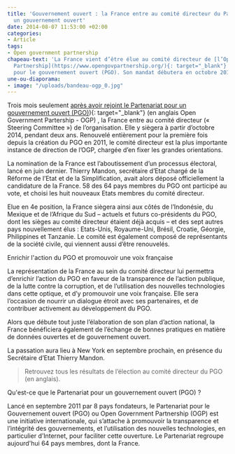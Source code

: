 ```yaml
---
title: 'Gouvernement ouvert : la France entre au comité directeur du Partenariat pour
  un gouvernement ouvert'
date: 2014-08-07 11:53:00 +02:00
categories:
- Article
tags:
- Open government partnership
chapeau-text: 'La France vient d’être élue au comité directeur de [l’Open Government
  Partnership](https://www.opengovpartnership.org/){: target="_blank"} (OGP), le Partenariat
  pour le gouvernement ouvert (PGO). Son mandat débutera en octobre 2014.'
une-ou-diaporama:
- image: "/uploads/bandeau-ogp_0.jpg"
---
```


Trois mois seulement [après avoir rejoint le Partenariat pour un gouvernement ouvert (PGO)](https://www.modernisation.gouv.fr/home/france-rejoint-open-governement-partnership-ogp)){: target="_blank"}  (en anglais Open Government Partership - OGP) , la France entre au comité directeur (« Steering Committee ») de l’organisation. Elle y siègera à partir d’octobre 2014, pendant deux ans. Renouvelé entièrement pour la première fois depuis la création du PGO en 2011, le comité directeur est la plus importante instance de direction de l’OGP, chargée d’en fixer les grandes orientations.

La nomination de la France est l’aboutissement d’un processus électoral, lancé en juin dernier. Thierry Mandon, secrétaire d’Etat chargé de la Réforme de l’Etat et de la Simplification, avait alors déposé officiellement la candidature de la France. 58 des 64 pays membres du PGO ont participé au vote, et choisi les huit nouveaux Etats membres du comité directeur.

Elue en 4e position, la France siègera ainsi aux côtés de l’Indonésie, du Mexique et de l’Afrique du Sud – actuels et futurs co-présidents du PGO, dont les sièges au comité directeur étaient déjà acquis – et des sept autres pays nouvellement élus : Etats-Unis, Royaume-Uni, Brésil, Croatie, Géorgie, Philippines et Tanzanie. Le comité est également composé de représentants de la société civile, qui viennent aussi d’être renouvelés.

Enrichir l'action du PGO et promouvoir une voix française

La représentation de la France au sein du comité directeur lui permettra d’enrichir l’action du PGO en faveur de la transparence de l’action publique, de la lutte contre la corruption, et de l’utilisation des nouvelles technologies dans cette optique, et d’y promouvoir une voix française. Elle sera l’occasion de nourrir un dialogue étroit avec ses partenaires, et de contribuer activement au développement du PGO.

Alors que débute tout juste l’élaboration de son plan d’action national, la France bénéficiera également de l’échange de bonnes pratiques en matière de données ouvertes et de gouvernement ouvert.

La passation aura lieu à New York en septembre prochain, en présence du Secrétaire d’Etat Thierry Mandon.

> Retrouvez tous les résultats de l’élection au comité directeur du PGO (en anglais).

 


Qu'est-ce que le Partenariat pour un gouvernement ouvert (PGO) ?

Lancé en septembre 2011 par 8 pays fondateurs, le Partenariat pour le Gouvernement ouvert (PGO) ou Open Government Partnership (OGP) est une initiative internationale, qui s’attache à promouvoir la transparence et l’intégrité des gouvernements, et l’utilisation des nouvelles technologies, en particulier d’Internet, pour faciliter cette ouverture. Le Partenariat regroupe aujourd'hui 64 pays membres, dont la France.
